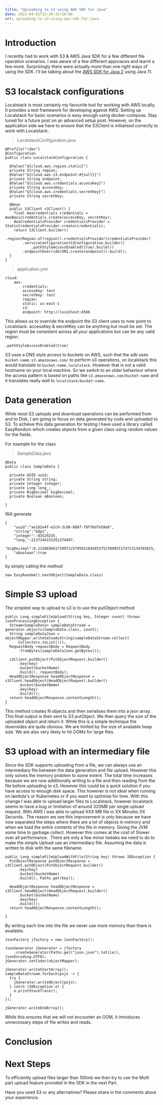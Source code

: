 ```yaml
---
title: "Uploading to S3 using AWS SDK for Java"
date: 2021-04-01T15:29:31+10:00
url: uploading-to-s3-using-aws-sdk-for-java
---
```

Introduction
====================

I recently had to work with S3 & AWS Java SDK for a few different file operation scenarios. I was aware of a few different approaces and learnt a few more. Surprisingly there were actually more than one right ways of using the SDK. I'll be talking about the [AWS SDK for Java 2](https://github.com/aws/aws-sdk-java-v2) using Java 11.

S3 localstack configurations
====================

Localstack is most certainly my favourite tool for working with AWS locally. It provides a test framework for developing against AWS. Setting up Localstack for basic scenarios is easy enough using docker-compose. Stay tuned for a future post on an advanced setup post. However, on the application side we have to ensure that the S3Client is initialised correctly to work with Localstack.

> LocalstackConfiguration.java

    @Profile("!dev")
    @Configuration
    public class LocalstackConfiguration {

      @Value("${cloud.aws.region.static}")
      private String region;
      @Value("${cloud.aws.s3.endpoint:#{null}}")
      private String endpoint;
      @Value("${cloud.aws.credentials.accessKey}")
      private String accessKey;
      @Value("${cloud.aws.credentials.secretKey}")
      private String secretKey;

      @Bean
      public S3Client s3Client() {
        final AwsCredentials credentials = AwsBasicCredentials.create(accessKey, secretKey);
        AwsCredentialsProvider credentialsProvider = StaticCredentialsProvider.create(credentials);
        return S3Client.builder()
            .region(Region.of(region)).credentialsProvider(credentialsProvider)
            .serviceConfiguration(S3Configuration.builder()
                .pathStyleAccessEnabled(true).build())
            .endpointOverride(URI.create(endpoint)).build();
      }
    }

> application.yml

    cloud:
        aws:
            credentials:
            accessKey: test
            secretKey: test
            region:
            static: us-east-1
            s3:
            endpoint: http://localhost:4566

This allows us to override the endpoint the S3 client uses to now point to Localstack. accessKey & secretKey can be anything but must be set. 
The region must be consistent across all your applications but can be any valid region.

    .pathStyleAccessEnabled(true)

S3 uses a DNS style access to buckets on AWS, such that the sdk uses `bucket-name.s3.amazonaws.com/` to perform s3 operations, on localstack this would translate to `bucket-name.localstack`. However that is not a valid hostname on your local machine. So we switch to an older behaviour where the access pattern is based on paths like `s3.amazonaws.com/bucket-name` and it translates really well to `localstack/bucket-name`.

Data generation
====================

While most S3 uploads and download operations can be performed from and to Disk, I am going to focus on data generated by code and uploaded to S3. To achieve this data generation for testing I have used a library called EasyRandom which creates objects from a given class using random values for the fields. 

For example for the class

> SampleData.java

    @Data
    public class SampleData {
    
      private UUID uuid;
      private String string;
      private Integer integer;
      private Long long_;
      private BigDecimal bigDecimal;
      private Boolean aBoolean;
    
    }

Will generate

    {
        "uuid":"ae162e4f-e2c9-3c98-8807-78ff6dfe58e8",
        "string":"GQpz",
        "integer":-83529235,
        "long_":2137344153351374497,
        "bigDecimal":0.11586566171997125795911642853752709925174713134765625,
        "aboolean":true
    }

by simply calling the method

    new EasyRandom().nextObject(SampleData.class)

Simple S3 upload
====================

The simplest way to upload to s3 is to use the putObject method

    public Long simpleFileUpload(String key, Integer count) throws JsonProcessingException {
      Stream<SampleData> sampleDataStream = generator.objects(SampleData.class, count);
      String sampleDataJson = objectMapper.writeValueAsString(sampleDataStream.collect(
          Collectors.toList()));
      RequestBody requestBody = RequestBody
          .fromBytes(sampleDataJson.getBytes());
  
      s3Client.putObject(PutObjectRequest.builder()
          .key(key)
          .bucket(bucketName)
          .build(), requestBody);
      HeadObjectResponse headObjectResponse = s3Client.headObject(HeadObjectRequest.builder()
          .bucket(bucketName)
          .key(key)
          .build());
      return headObjectResponse.contentLength();
    }

This method creates N objects and then serialises them into a json array. This final output is then sent to S3 putObject. We then query the size of the uploaded object and return it. While this is a simple technique the downsides are quite obvious. We are limited by the size of available heap size. We are also very likely to hit OOMs for large files.


S3 upload with an intermediary file
====================

Since the SDK supports uploading from a file, we can always use an intermediary file between the data generation and file upload. However this only solves the memory problem to some extent. The total time increases because we are now additionally writing to a file and then reading from the file before uploading to s3. However this could be a quick solution if you have access to enough disk space. This however is not ideal when running on lambda's or Kubernetes or if you want to optimise for time.
With this change I was able to upload larger files to Localstack, however localstack seems to have a bug or limitation of around 320MB per single upload request. With AWS I was able to upload XXX MB file in XX Minutes XX Seconds. 
The reason we see this improvement is only because we have now separated the steps where there are a lot of objects in memory and when we load the entire contents of the file in memory. Giving the JVM some time to garbage collect. However this comes at the cost of Slower over all performance. 
There are only a few minor tweaks we need to do to make the simple Upload use an intermediary file. Assuming the data is written to disk with the same filename.

    public Long simpleFileUploadWithFile(String key) throws IOException {
      PutObjectResponse putObjectResponse = s3Client.putObject(PutObjectRequest.builder()
          .key(key)
          .bucket(bucketName)
          .build(), Paths.get(key));
  
      HeadObjectResponse headObjectResponse = s3Client.headObject(HeadObjectRequest.builder()
          .bucket(bucketName)
          .key(key)
          .build());
      return headObjectResponse.contentLength();
  
    }

By writing each line into the file we never use more memory than there is available.

    JsonFactory jfactory = new JsonFactory();

    JsonGenerator jGenerator = jfactory
        .createGenerator(Paths.get("json.json").toFile(), JsonEncoding.UTF8);
    jGenerator.setCodec(objectMapper);

    jGenerator.writeStartArray();
    sampleDataStream.forEach(pojo -> {
      try {
        jGenerator.writeObject(pojo);
      } catch (IOException e) {
        e.printStackTrace();
      }
    });

    jGenerator.writeEndArray();

While this ensures that we will not encounter an OOM, it introduces unnecessary steps of file writes and reads.  

Conclusion
====================



Next Steps
====================

To efficiently upload files larger than 100mb we then try to use the Multi part upload feature provided in the SDK in the next Part. 

Have you used S3 or any alternatives? Please share in the comments about your experience.